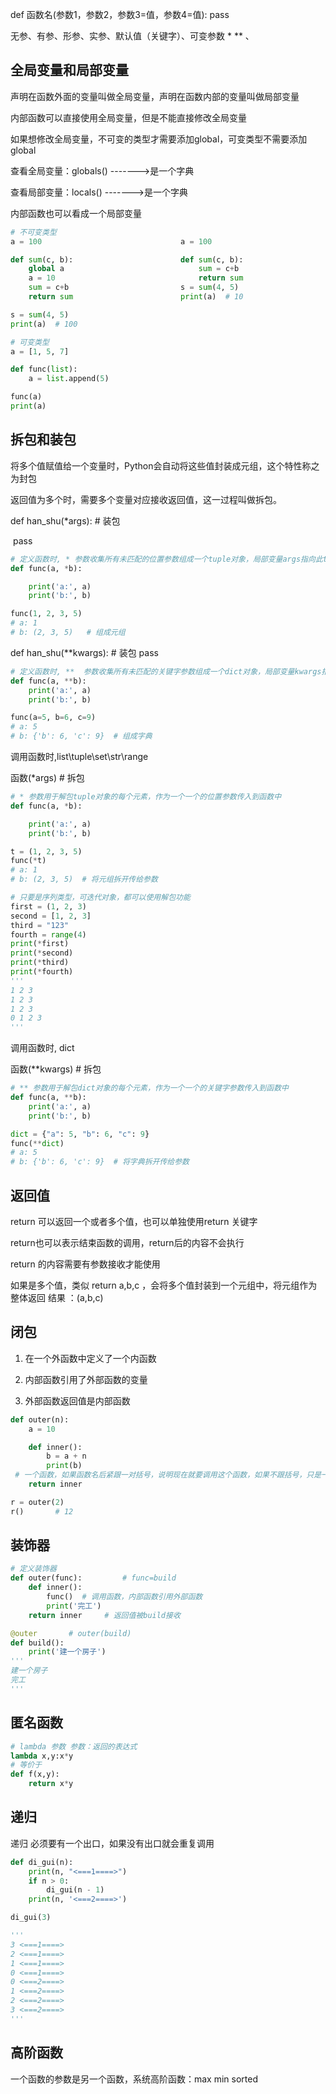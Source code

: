 def 函数名(参数1，参数2，参数3=值，参数4=值):
	pass
	
无参、有参、形参、实参、默认值（关键字）、可变参数 *  ** 、

## 全局变量和局部变量

声明在函数外面的变量叫做全局变量，声明在函数内部的变量叫做局部变量

内部函数可以直接使用全局变量，但是不能直接修改全局变量

如果想修改全局变量，不可变的类型才需要添加global，可变类型不需要添加global

查看全局变量：globals()  ------->是一个字典

查看局部变量：locals()  ------->是一个字典

内部函数也可以看成一个局部变量

```python
# 不可变类型
a = 100                               a = 100

def sum(c, b):                        def sum(c, b):
    global a                    	      sum = c+b
    a = 10						      	  return sum
    sum = c+b               		  s = sum(4, 5)
    return sum                        print(a)  # 10

s = sum(4, 5)
print(a)  # 100

# 可变类型
a = [1, 5, 7]

def func(list):
    a = list.append(5)

func(a)
print(a)
```

## 拆包和装包

将多个值赋值给一个变量时，Python会自动将这些值封装成元组，这个特性称之为封包

返回值为多个时，需要多个变量对应接收返回值，这一过程叫做拆包。

def han_shu(*args):  # 装包   

​	  pass

```python
# 定义函数时, * 参数收集所有未匹配的位置参数组成一个tuple对象，局部变量args指向此tuple对象
def func(a, *b):

    print('a:', a)
    print('b:', b)

func(1, 2, 3, 5)     
# a: 1      
# b: (2, 3, 5)   # 组成元组
```

def han_shu(**kwargs):  # 装包
	  pass

```python
# 定义函数时, **  参数收集所有未匹配的关键字参数组成一个dict对象，局部变量kwargs指向此dict对象
def func(a, **b):
    print('a:', a)
    print('b:', b)

func(a=5, b=6, c=9)
# a: 5
# b: {'b': 6, 'c': 9}  # 组成字典
```

调用函数时,list\tuple\set\str\range    

函数(*args)  # 拆包 

```python
# * 参数用于解包tuple对象的每个元素，作为一个一个的位置参数传入到函数中
def func(a, *b):

    print('a:', a)
    print('b:', b)

t = (1, 2, 3, 5)
func(*t)
# a: 1
# b: (2, 3, 5)  # 将元组拆开传给参数

# 只要是序列类型，可迭代对象，都可以使用解包功能
first = (1, 2, 3)
second = [1, 2, 3]
third = "123"
fourth = range(4)
print(*first)
print(*second)
print(*third)
print(*fourth)
'''
1 2 3
1 2 3
1 2 3
0 1 2 3
'''
```

调用函数时,  dict

函数(**kwargs)  # 拆包 

```python
# ** 参数用于解包dict对象的每个元素，作为一个一个的关键字参数传入到函数中
def func(a, **b):
    print('a:', a)
    print('b:', b)

dict = {"a": 5, "b": 6, "c": 9}
func(**dict)
# a: 5
# b: {'b': 6, 'c': 9}  # 将字典拆开传给参数
```

## 返回值

return 可以返回一个或者多个值，也可以单独使用return 关键字

return也可以表示结束函数的调用，return后的内容不会执行

return 的内容需要有参数接收才能使用

如果是多个值，类似 return a,b,c  ，会将多个值封装到一个元组中，将元组作为整体返回 结果 ：(a,b,c)

## 闭包

1. 在一个外函数中定义了一个内函数

2. 内部函数引用了外部函数的变量

3. 外部函数返回值是内部函数

```python
def outer(n):
    a = 10

    def inner():
        b = a + n
        print(b)
 # 一个函数，如果函数名后紧跟一对括号，说明现在就要调用这个函数，如果不跟括号，只是一个函数的名字，里面存了函数所在位置的引用。
    return inner

r = outer(2)
r()       # 12
```

## 装饰器

```python
# 定义装饰器
def outer(func):         # func=build
    def inner():
        func()  # 调用函数，内部函数引用外部函数
        print('完工')
    return inner     # 返回值被build接收

@outer       # outer(build)
def build():
    print('建一个房子')
'''
建一个房子
完工
'''
```



## 匿名函数

```python
# lambda 参数 参数：返回的表达式
lambda x,y:x*y
# 等价于
def f(x,y):    
    return x*y
```

## 递归

递归 必须要有一个出口，如果没有出口就会重复调用

```python
def di_gui(n):
    print(n, "<===1====>")
    if n > 0:
        di_gui(n - 1)
    print(n, '<===2====>')

di_gui(3)

'''
3 <===1====>
2 <===1====>
1 <===1====>
0 <===1====>
0 <===2====>
1 <===2====>
2 <===2====>
3 <===2====>
'''
```



## 高阶函数

一个函数的参数是另一个函数，系统高阶函数：max min sorted
